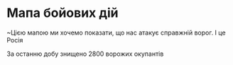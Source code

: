 # Мапа бойових дій


~Цією мапою ми хочемо показати, що нас атакує справжній ворог. І це Росія

За останню добу знищено 2800 ворожих окупантів